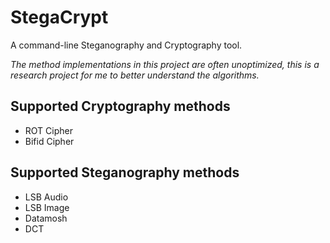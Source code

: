 # StegaCrypt
A command-line Steganography and Cryptography tool.

_The method implementations in this project are often unoptimized, this is a research project for me to better understand the algorithms._

## Supported Cryptography methods
* ROT Cipher
* Bifid Cipher

## Supported Steganography methods
* LSB Audio
* LSB Image
* Datamosh
* DCT
